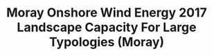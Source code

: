 ---
schema: default
title: Moray Onshore Wind Energy 2017 Landscape Capacity For Large Typologies (Moray)
organization: Moray Council
notes: >-
    Moray Onshore Wind Energy 2017 Landscape Capacity For Large Typologies (Moray)
resources:
  - name: Moray Onshore Wind Energy 2017 Landscape Capacity For Large Typologies (Moray) FEATURE LAYER
  - url: >-
      
  - format: FEATURE LAYER
license: 
category:

  - Planning
  - INSPIRE
maintainer: Moray Council
maintainer_email: someone@example.com
---